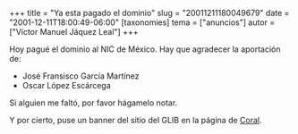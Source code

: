 +++
title = "Ya esta pagado el dominio"
slug = "20011211180049679"
date = "2001-12-11T18:00:49-06:00"
[taxonomies]
tema = ["anuncios"]
autor = ["Víctor Manuel Jáquez Leal"]
+++

Hoy pagué el dominio al NIC de México. Hay que agradecer la aportación
de:

- José Fransisco García Martínez
- Oscar López Escárcega

Si alguien me faltó, por favor hágamelo notar.

Y por cierto, puse un banner del sitio del GLIB en la página de
[Coral](http://www.coral.com.mx).
